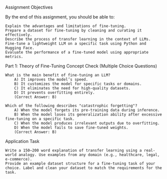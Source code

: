 Assignment Objectives

By the end of this assignment, you should be able to:

    Explain the advantages and limitations of fine-tuning.
    Prepare a dataset for fine-tuning by cleaning and curating it effectively.
    Describe the process of transfer learning in the context of LLMs.
    Fine-tune a lightweight LLM on a specific task using Python and Hugging Face.
    Evaluate the performance of a fine-tuned model using appropriate metrics.

Part 1: Theory of Fine-Tuning
Concept Check (Multiple Choice Questions)

    What is the main benefit of fine-tuning an LLM?
        A) It improves the model’s speed.
        B) It customizes the model for specific tasks or domains.
        C) It eliminates the need for high-quality datasets.
        D) It prevents overfitting entirely.
        (Correct Answer: B)

    Which of the following describes "catastrophic forgetting"?
        A) When the model forgets its pre-training data during inference.
        B) When the model loses its generalization ability after excessive fine-tuning on a specific task.
        C) When the model produces irrelevant outputs due to overfitting.
        D) When the model fails to save fine-tuned weights.
        (Correct Answer: B)

Application Task

    Write a 150–200 word explanation of transfer learning using a real-world analogy. Use examples from any domain (e.g., healthcare, legal, e-commerce).
    Provide an example dataset structure for a fine-tuning task of your choice. Label and clean your dataset to match the requirements for the task.
